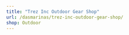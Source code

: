 ```yaml
---
title: "Trez Inc Outdoor Gear Shop"
url: /dasmarinas/trez-inc-outdoor-gear-shop/
shop: Outdoor
---
```

